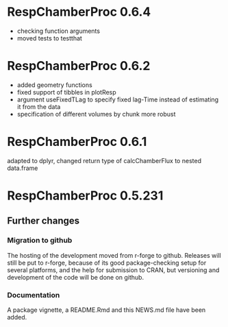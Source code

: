 # RespChamberProc 0.6.4

* checking function arguments
* moved tests to testthat

# RespChamberProc 0.6.2

* added geometry functions
* fixed support of tibbles in plotResp
* argument useFixedTLag to specify fixed lag-Time instead of estimating it from the data
* specification of different volumes by chunk more robust

# RespChamberProc 0.6.1

adapted to dplyr, changed return type of calcChamberFlux to nested data.frame


# RespChamberProc 0.5.231

## Further changes

### Migration to github

The hosting of the development moved from r-forge to github. Releases will still be put to r-forge, because of its good package-checking setup for several platforms, and the help for submission to CRAN, but versioning and development of the code will be done on github. 

### Documentation

A package vignette, a README.Rmd and this NEWS.md file have been added.
 
